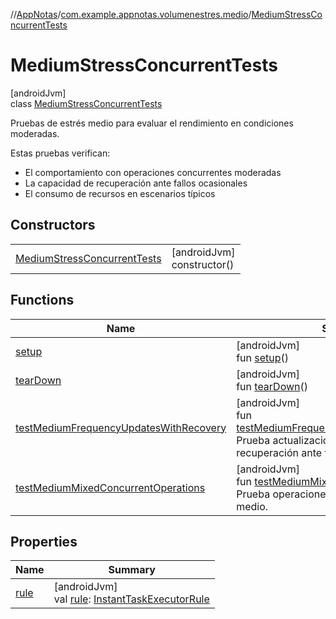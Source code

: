 //[AppNotas](../../../index.md)/[com.example.appnotas.volumenestres.medio](../index.md)/[MediumStressConcurrentTests](index.md)

# MediumStressConcurrentTests

[androidJvm]\
class [MediumStressConcurrentTests](index.md)

Pruebas de estrés medio para evaluar el rendimiento en condiciones moderadas.

Estas pruebas verifican:

- 
   El comportamiento con operaciones concurrentes moderadas
- 
   La capacidad de recuperación ante fallos ocasionales
- 
   El consumo de recursos en escenarios típicos

## Constructors

| | |
|---|---|
| [MediumStressConcurrentTests](-medium-stress-concurrent-tests.md) | [androidJvm]<br>constructor() |

## Functions

| Name | Summary |
|---|---|
| [setup](setup.md) | [androidJvm]<br>fun [setup](setup.md)() |
| [tearDown](tear-down.md) | [androidJvm]<br>fun [tearDown](tear-down.md)() |
| [testMediumFrequencyUpdatesWithRecovery](test-medium-frequency-updates-with-recovery.md) | [androidJvm]<br>fun [testMediumFrequencyUpdatesWithRecovery](test-medium-frequency-updates-with-recovery.md)()<br>Prueba actualizaciones frecuentes con recuperación ante fallos. |
| [testMediumMixedConcurrentOperations](test-medium-mixed-concurrent-operations.md) | [androidJvm]<br>fun [testMediumMixedConcurrentOperations](test-medium-mixed-concurrent-operations.md)()<br>Prueba operaciones concurrentes en volumen medio. |

## Properties

| Name | Summary |
|---|---|
| [rule](rule.md) | [androidJvm]<br>val [rule](rule.md): [InstantTaskExecutorRule](https://developer.android.com/reference/kotlin/androidx/arch/core/executor/testing/InstantTaskExecutorRule.html) |
